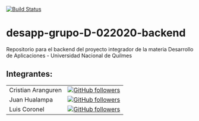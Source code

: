 [![Build Status](https://travis-ci.org/luchist/desapp-grupo-D-022020-backend.svg?branch=master)](https://travis-ci.org/luchist/desapp-grupo-D-022020-backend)

# desapp-grupo-D-022020-backend
Repositorio para el backend del proyecto integrador de la materia Desarrollo de Aplicaciones - Universidad Nacional de Quilmes


## Integrantes:

|               |               |
| ------------- |:-------------:|
| Cristian Aranguren  | [![GitHub followers](https://img.shields.io/github/followers/CristianMartin.svg?style=social&label=Follow)](https://github.com/CristianMartin) |
| Juan Hualampa   | [![GitHub followers](https://img.shields.io/github/followers/juanhualampa.svg?style=social&label=Follow)](https://github.com/juanhualampa) |
| Luis Coronel      | [![GitHub followers](https://img.shields.io/github/followers/luchist.svg?style=social&label=Follow)](https://github.com/luchist) |
